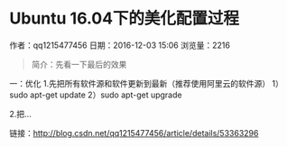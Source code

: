 # Ubuntu 16.04下的美化配置过程
作者：qq1215477456
日期：2016-12-03 15:06
浏览量：2216
> 简介：先看一下最后的效果



一：优化
1.先把所有软件源和软件更新到最新（推荐使用阿里云的软件源）
1）sudo apt-get update 
2）sudo apt-get upgrade


2.把...

 链接：http://blog.csdn.net/qq1215477456/article/details/53363296
